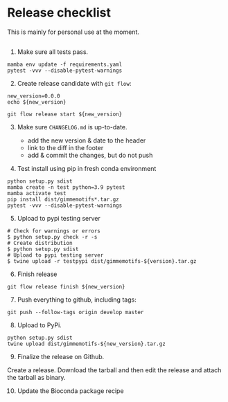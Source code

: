 # Release checklist

This is mainly for personal use at the moment.

## 


1. Make sure all tests pass.

```shell
mamba env update -f requirements.yaml
pytest -vvv --disable-pytest-warnings
```

2. Create release candidate with `git flow`:

```shell
new_version=0.0.0
echo ${new_version}

git flow release start ${new_version}
```

3. Make sure `CHANGELOG.md` is up-to-date.

    * add the new version & date to the header
    * link to the diff in the footer
    * add & commit the changes, but do not push

4. Test install using pip in fresh conda environment

```shell
python setup.py sdist
mamba create -n test python=3.9 pytest
mamba activate test
pip install dist/gimmemotifs*.tar.gz
pytest -vvv --disable-pytest-warnings
```

5. Upload to pypi testing server

```
# Check for warnings or errors
$ python setup.py check -r -s
# Create distribution
$ python setup.py sdist
# Upload to pypi testing server
$ twine upload -r testpypi dist/gimmemotifs-${version}.tar.gz
``` 

6. Finish release

```shell
git flow release finish ${new_version}
```


7. Push everything to github, including tags:

```shell
git push --follow-tags origin develop master
```

8. Upload to PyPi.

```shell
python setup.py sdist
twine upload dist/gimmemotifs-${new_version}.tar.gz
```

9. Finalize the release on Github.

Create a release. Download the tarball and then edit the release and attach the
tarball as binary. 

10. Update the Bioconda package recipe

